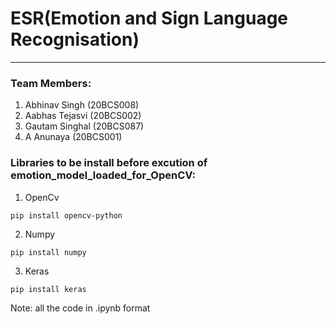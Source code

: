 # ESR(Emotion and Sign Language Recognisation)
---

### Team Members:
1. Abhinav Singh	(20BCS008)
1. Aabhas Tejasvi	(20BCS002)
1. Gautam Singhal (20BCS087)
1. A Anunaya	    (20BCS001)




### Libraries to be install before excution of emotion_model_loaded_for_OpenCV:
1. OpenCv
```
pip install opencv-python
```
2. Numpy
```
pip install numpy
```
3. Keras
```
pip install keras
```


Note: all the code in .ipynb format

